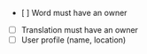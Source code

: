 - [ ] Word must have an owner
- [ ] Translation must have an owner
- [ ] User profile (name, location)
